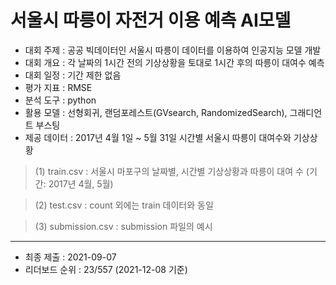 # 서울시 따릉이 자전거 이용 예측 AI모델
* 대회 주제 : 공공 빅데이터인 서울시 따릉이 데이터를 이용하여 인공지능 모델 개발
* 대회 개요 : 각 날짜의 1시간 전의 기상상황을 토대로 1시간 후의 따릉이 대여수 예측
* 대회 일정 : 기간 제한 없음
* 평가 지표 : RMSE 
* 분석 도구 : python
* 활용 모델 : 선형회귀, 랜덤포레스트(GVsearch, RandomizedSearch), 그래디언트 부스팅
* 제공 데이터 : 2017년 4월 1일 ~ 5월 31일 시간별 서울시 따릉이 대여수와 기상상황 
 >(1) train.csv : 서울시 마포구의 날짜별, 시간별 기상상황과 따릉이 대여 수 (기간: 2017년 4월, 5월) 
 
 >(2) test.csv : count 외에는 train 데이터와 동일 
 
 >(3) submission.csv : submission 파일의 예시
* * * 
* 최종 제출 : 2021-09-07
* 리더보드 순위 : 23/557 (2021-12-08 기준)
